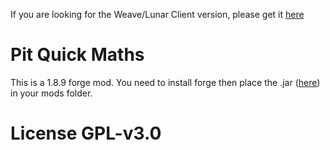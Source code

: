 If you are looking for the Weave/Lunar Client version, please get it [here](https://github.com/Yan-Jobs/pit-quick-maths/releases/tag/v1)

# Pit Quick Maths
This is a 1.8.9 forge mod. 
You need to install forge then place the .jar ([here](https://github.com/Yan-Jobs/pit-quick-maths/releases/tag/v1)) in your mods folder.

# License GPL-v3.0
